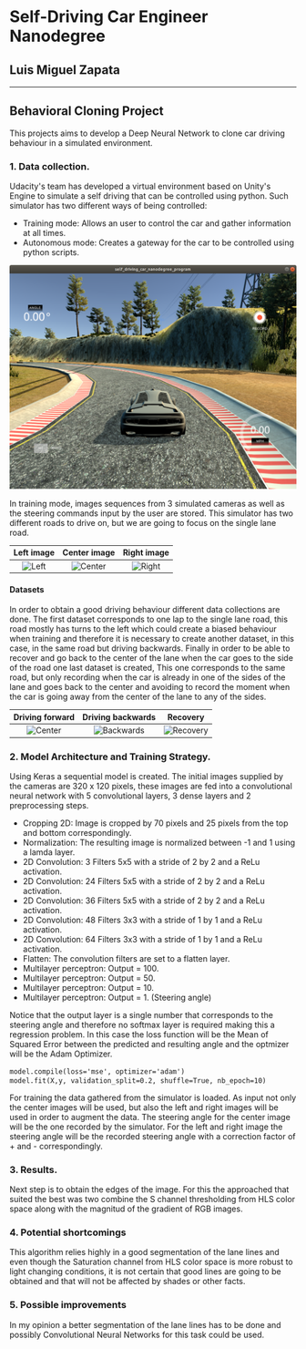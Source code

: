 # **Self-Driving Car Engineer Nanodegree** 

## Luis Miguel Zapata

---

## Behavioral Cloning Project

This projects aims to develop a Deep Neural Network to clone car driving behaviour in a simulated environment.  

[image1]: ./screenshots/simulator.png "Simulator"
[image2]: ./screenshots/left.jpg "Left"
[image3]: ./screenshots/center.jpg "Center"
[image4]: ./screenshots/right.jpg "Right"
[image5]: ./screenshots/backwards.jpg "Backwards"
[image6]: ./screenshots/recovery.jpg "Recovery"



### 1. Data collection.

Udacity's team has developed a virtual environment based on Unity's Engine to simulate a self driving that can be controlled using python. Such simulator has two different ways of being controlled:

* Training mode: Allows an user to control the car and gather information at all times.
* Autonomous mode: Creates a gateway for the car to be controlled using python scripts.

![alt text][image1]

In training mode, images sequences from 3 simulated cameras as well as the steering commands input by the user are stored. This simulator has two different roads to drive on, but we are going to focus on the single lane road. 

Left image                 |  Center image             |  Right image  
:-------------------------:|:-------------------------:|:-------------------------: 
![][image2]                |  ![][image3]              |  ![][image4]

#### Datasets
In order to obtain a good driving behaviour different data collections are done. The first dataset corresponds to one lap to the single lane road, this road mostly has turns to the left which could create a biased behaviour when training and therefore it is necessary to create another dataset, in this case, in the same road but driving backwards. Finally in order to be able to recover and go back to the center of the lane when the car goes to the side of the road one last dataset is created, This one corresponds to the same road, but only recording when the car is already in one of the sides of the lane and goes back to the center and avoiding to record the moment when the car is going away from the center of the lane to any of the sides.

Driving forward            |  Driving backwards        |  Recovery
:-------------------------:|:-------------------------:|:-------------------------: 
![][image3]                |  ![][image5]              |  ![][image6]

### 2. Model Architecture and Training Strategy.

Using Keras a sequential model is created. The initial images supplied by the cameras are 320 x 120 pixels, these images are fed into a convolutional neural network  with 5 convolutional layers, 3 dense layers and 2 preprocessing steps.

* Cropping 2D: Image is cropped by 70 pixels and 25 pixels from the top and bottom correspondingly.
* Normalization: The resulting image is normalized between -1 and 1 using a lamda layer.
* 2D Convolution: 3 Filters 5x5 with a stride of 2 by 2 and a ReLu activation. 
* 2D Convolution: 24 Filters 5x5 with a stride of 2 by 2 and a ReLu activation.
* 2D Convolution: 36 Filters 5x5 with a stride of 2 by 2 and a ReLu activation.
* 2D Convolution: 48 Filters 3x3 with a stride of 1 by 1 and a ReLu activation.
* 2D Convolution: 64 Filters 3x3 with a stride of 1 by 1 and a ReLu activation.
* Flatten: The convolution filters are set to a flatten layer.
* Multilayer perceptron: Output = 100.
* Multilayer perceptron: Output = 50.
* Multilayer perceptron: Output = 10.
* Multilayer perceptron: Output = 1. (Steering angle)

Notice that the output layer is a single number that corresponds to the steering angle and therefore no softmax layer is required making this a regression problem. In this case the loss function will be the Mean of Squared Error between the predicted and resulting angle and the optmizer will be the Adam Optimizer.

```
model.compile(loss='mse', optimizer='adam')
model.fit(X,y, validation_split=0.2, shuffle=True, nb_epoch=10)
```
For training the data gathered from the simulator is loaded. As input not only the center images will be used, but also the left and right images will be used in order to augment the data. The steering angle for the center image will be the one recorded by the simulator. For the left and right image the steering angle will be the recorded steering angle with a correction factor of + and - correspondingly.

### 3. Results.
Next step is to obtain the edges of the image. For this the approached that suited the best was two combine the S channel thresholding from HLS color space along with the magnitud of the gradient of RGB images. 

### 4. Potential shortcomings

This algorithm relies highly in a good segmentation of the lane lines and even though the Saturation channel from HLS color space is more robust to light changing conditions, it is not certain that good lines are going to be obtained and that will not be affected by shades or other facts.

### 5. Possible improvements

In my opinion a better segmentation of the lane lines has to be done and possibly Convolutional Neural Networks for this task could be used. 
